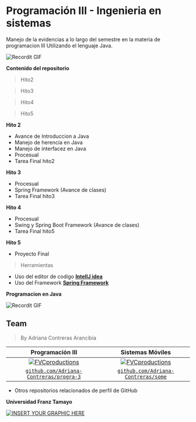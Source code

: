 # Programación III - Ingenieria en sistemas
Manejo de la evidencias a lo largo del semestre en la materia de programacion III Utilizando el lenguaje Java.

![Recordit GIF](https://i.pinimg.com/originals/b9/49/c8/b949c86a570df07a7440abe39405834c.gif)


**Contenido del repositorio**
> Hito2 

> Hito3

> Hito4

> Hito5

**Hito 2**

- Avance de Introduccion a Java
- Manejo de herencia en Java
- Manejo de interfacez en Java
- Procesual 
- Tarea Final hito2 

**Hito 3**

- Procesual
- Spring Framework (Avance de clases)
- Tarea Final hito3

**Hito 4**

- Procesual
- Swing y Spring Boot Framework (Avance de clases)
- Tarea Final hito5

**Hito 5**

- Proyecto Final 

> Herramientas

- Uso del editor de codigo <a href="https://www.jetbrains.com/es-es/idea/" target="_blank">**IntellJ idea**</a> 
- Uso del Framework  <a href="https://start.spring.io/" target="_blank">**Spring Framework**</a> 

**Programacion en Java**


![Recordit GIF](https://i.pinimg.com/originals/2f/f2/01/2ff2014423bbd45071c8729d980ccea2.gif)


## Team

> By Adriana Contreras Arancibia

| <a  target="_blank">**Programación III**</a> | <a  target="_blank">**Sistemas Móviles**</a> | 
| :---: |:---:| 
| [![FVCproductions](https://i.pinimg.com/236x/bf/57/22/bf5722a893a4e0faa48aa0ce10d8d981.jpg)](http://fvcproductions.com)    | [![FVCproductions](https://i.pinimg.com/236x/4f/b4/c2/4fb4c2dcbe63dd0eb6ec50c163701dfb.jpg)](http://fvcproductions.com) | 
| <a href="https://github.com/Adriana-Contreras/progra-3" target="_blank">`github.com/Adriana-Contreras/progra-3`</a> | <a href="https://github.com/Adriana-Contreras/some" target="_blank">`github.com/Adriana-Contreras/some`</a> | 

- Otros repositorios relacionados de perfil de GitHub



**Universidad Franz Tamayo**

[![INSERT YOUR GRAPHIC HERE](https://s3.amazonaws.com/evaluar-test-media-bucket/PROCESS/image/95/PROCESS_7f9f6fb7-51a5-4dc5-914b-3e4e708c8195_233a856f-d0ac-47ce-bfb7-1a22c628458b.png)]()

